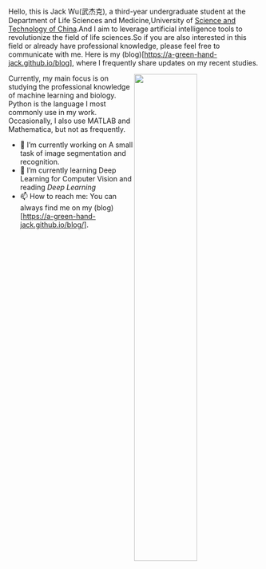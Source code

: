 ### 

<!--
**a-green-hand-jack/a-green-hand-jack** is a ✨ _special_ ✨ repository because its `README.md` (this file) appears on your GitHub profile.

Here are some ideas to get you started:

- 🔭 I’m currently working on ...
- 🌱 I’m currently learning ...
- 👯 I’m looking to collaborate on ...
- 🤔 I’m looking for help with ...
- 💬 Ask me about ...
- 📫 How to reach me: ...
- 😄 Pronouns: ...
- ⚡ Fun fact: ...
-->
Hello, this is Jack Wu(武杰克), a third-year undergraduate student at the Department of Life Sciences and Medicine,University of [Science and Technology of China](https://www.ustc.edu.cn/).And I aim to leverage artificial intelligence tools to revolutionize the field of life sciences.So if you are also interested in this field or already have professional knowledge, please feel free to communicate with me. Here is my (blog)[https://a-green-hand-jack.github.io/blog], where I frequently share updates on my recent studies. 

<picture>
    <source media="(prefers-color-scheme: dark)" srcset="https://github-readme-stats-ouuan.vercel.app/api?username=a-green-hand-jack&theme=merko&show_icons=true">
    <img align="right" width="50%" src="https://github-readme-stats-ouuan.vercel.app/api?username=a-green-hand-jack&show_icons=true">
</picture>

Currently, my main focus is on studying the professional knowledge of machine learning and biology. Python is the language I most commonly use in my work. Occasionally, I also use MATLAB and Mathematica, but not as frequently.

- 🔭 I’m currently working on A small task of image segmentation and recognition.
- 🌱 I’m currently learning Deep Learning for Computer Vision and reading *Deep Learning*
- 📫 How to reach me: You can always find me on my (blog)[https://a-green-hand-jack.github.io/blog/].

